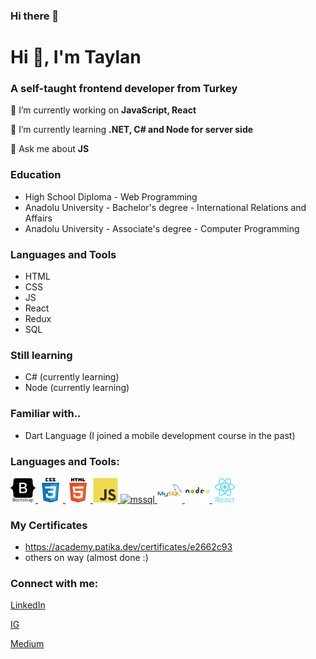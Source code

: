 ### Hi there 👋


# Hi 👋, I'm Taylan

### A self-taught frontend developer from Turkey


🔭 I’m currently working on **JavaScript, React**

🌱 I’m currently learning **.NET, C# and Node for server side**

💬 Ask me about **JS**

### Education
- High School Diploma - Web Programming
- Anadolu University - Bachelor's degree - International Relations and Affairs
- Anadolu University - Associate's degree - Computer Programming

### Languages and Tools

- HTML
- CSS
- JS
- React
- Redux
- SQL

### Still learning
- C# (currently learning)
- Node (currently learning)

### Familiar with..

- Dart Language (I joined a mobile development course in the past)



<h3 align="left">Languages and Tools:</h3>
<p align="left"> <a href="https://getbootstrap.com" target="_blank" rel="noreferrer"> <img src="https://raw.githubusercontent.com/devicons/devicon/master/icons/bootstrap/bootstrap-plain-wordmark.svg" alt="bootstrap" width="40" height="40"/> </a> <a href="https://www.w3schools.com/css/" target="_blank" rel="noreferrer"> <img src="https://raw.githubusercontent.com/devicons/devicon/master/icons/css3/css3-original-wordmark.svg" alt="css3" width="40" height="40"/> </a> <a href="https://www.w3.org/html/" target="_blank" rel="noreferrer"> <img src="https://raw.githubusercontent.com/devicons/devicon/master/icons/html5/html5-original-wordmark.svg" alt="html5" width="40" height="40"/> </a> <a href="https://developer.mozilla.org/en-US/docs/Web/JavaScript" target="_blank" rel="noreferrer"> <img src="https://raw.githubusercontent.com/devicons/devicon/master/icons/javascript/javascript-original.svg" alt="javascript" width="40" height="40"/> </a> <a href="https://www.microsoft.com/en-us/sql-server" target="_blank" rel="noreferrer"> <img src="https://www.svgrepo.com/show/303229/microsoft-sql-server-logo.svg" alt="mssql" width="40" height="40"/> </a> <a href="https://www.mysql.com/" target="_blank" rel="noreferrer"> <img src="https://raw.githubusercontent.com/devicons/devicon/master/icons/mysql/mysql-original-wordmark.svg" alt="mysql" width="40" height="40"/> </a> <a href="https://nodejs.org" target="_blank" rel="noreferrer"> <img src="https://raw.githubusercontent.com/devicons/devicon/master/icons/nodejs/nodejs-original-wordmark.svg" alt="nodejs" width="40" height="40"/> </a> <a href="https://reactjs.org/" target="_blank" rel="noreferrer"> <img src="https://raw.githubusercontent.com/devicons/devicon/master/icons/react/react-original-wordmark.svg" alt="react" width="40" height="40"/> </a> </p>

### My Certificates

- https://academy.patika.dev/certificates/e2662c93
- others on way (almost done :)

### Connect with me:

[LinkedIn](https://www.linkedin.com/in/taylan-bayraklı-902368226/)

[IG](https://www.instagram.com/taylanbayrakli/)

[Medium](https://medium.com/@taylanbayrakli)

